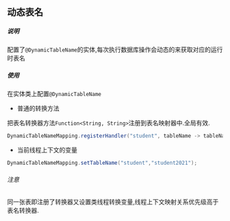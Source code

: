 ## 动态表名

##### 说明

配置了`@DynamicTableName`的实体,每次执行数据库操作会动态的来获取对应的运行时表名

##### 使用

在实体类上配置`@DynamicTableName`

- 普通的转换方法

把表名转换器方法`Function<String, String>`注册到表名映射器中.全局有效.

```java
DynamicTableNameMapping.registerHandler("student", tableName -> tableName + "2021");
```

- 当前线程上下文的变量

```java
DynamicTableNameMapping.setTableName("student","student2021");
```

###### 注意

同一张表即注册了转换器又设置类线程转换变量,线程上下文映射关系优先级高于 表名转换器.
